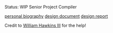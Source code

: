 Status: WIP
Senior Project Compiler



[personal biography](https://github.com/troxeldj/senior-compiler/blob/master/personal-biography.md)
[design document](https://github.com/troxeldj/senior-compiler/blob/master/design-document.md)
[design report](https://github.com/troxeldj/senior-compiler/blob/master/design-report/README.md)


Credit to [William Hawkins III](https://github.com/hawkinsw) for the help!